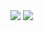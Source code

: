 <img src="https://capsule-render.vercel.app/api?type=waving&color=auto&height=200&section=header&text=BackEnd_SEY&fontSize=90" />

<img src="https://img.shields.io/badge/React-#61DAFB?style=flat&logo=React&logoColor=white"/>
